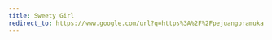 ```yaml
---
title: Sweety Girl
redirect_to: https://www.google.com/url?q=https%3A%2F%2Fpejuangpramuka.blogspot.com%2Fp%2Fsweety-girl.html&sa=D&sntz=1&usg=AOvVaw1ZQ1n516P2TfaqwH_DFwNj
---
```

